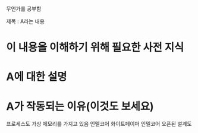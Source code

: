 


무언가를 공부함


제목 : A라는 내용
# 이 내용을 이해하기 위해 필요한 사전 지식
# A에 대한 설명
# A가 작동되는 이유(이것도 보세요)




프로세스도 가상 메모리를 가지고 있음
인텔코어 화이트페이퍼
인텔코어 오픈된 설계도
